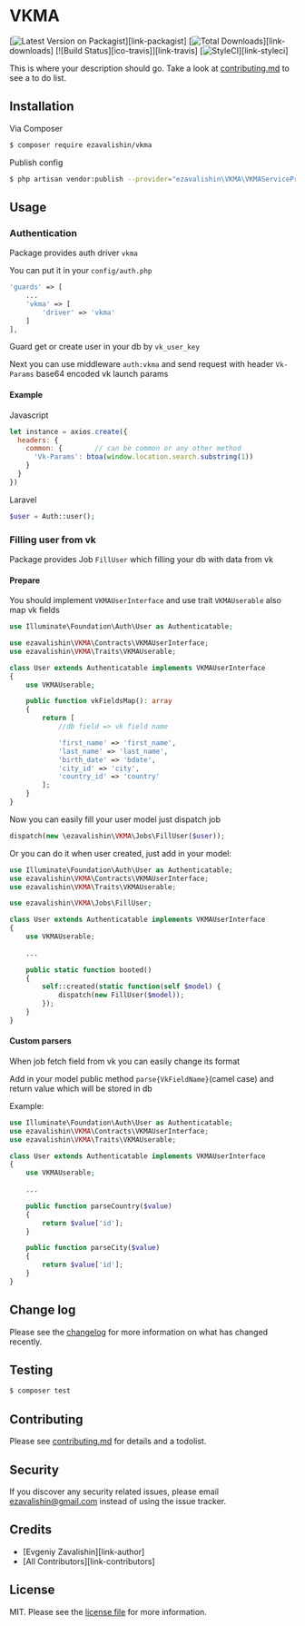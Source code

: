 # VKMA

[![Latest Version on Packagist][ico-version]][link-packagist]
[![Total Downloads][ico-downloads]][link-downloads]
[![Build Status][ico-travis]][link-travis]
[![StyleCI][ico-styleci]][link-styleci]

This is where your description should go. Take a look at [contributing.md](contributing.md) to see a to do list.

## Installation

Via Composer

``` bash
$ composer require ezavalishin/vkma
```

Publish config

``` bash
$ php artisan vendor:publish --provider="ezavalishin\VKMA\VKMAServiceProvider"
```

## Usage

### Authentication

Package provides auth driver `vkma`

You can put it in your `config/auth.php`

```php
'guards' => [
    ...
    'vkma' => [
        'driver' => 'vkma'
    ]
], 
```

Guard get or create user in your db by `vk_user_key`

Next you can use middleware `auth:vkma` and send request with header `Vk-Params` base64 encoded vk launch params

#### Example

Javascript
```javascript
let instance = axios.create({
  headers: {
    common: {        // can be common or any other method
      'Vk-Params': btoa(window.location.search.substring(1))
    }
  }
})
``` 

Laravel
```php
$user = Auth::user();
```


### Filling user from vk

Package provides Job `FillUser` which filling your db with data from vk

#### Prepare

You should implement `VKMAUserInterface` and use trait `VKMAUserable` also map vk fields

```php
use Illuminate\Foundation\Auth\User as Authenticatable;

use ezavalishin\VKMA\Contracts\VKMAUserInterface;
use ezavalishin\VKMA\Traits\VKMAUserable;

class User extends Authenticatable implements VKMAUserInterface
{
    use VKMAUserable;

    public function vkFieldsMap(): array
    {
        return [
            //db field => vk field name

            'first_name' => 'first_name',
            'last_name' => 'last_name',
            'birth_date' => 'bdate',
            'city_id' => 'city',
            'country_id' => 'country'
        ];
    }
}
```


Now you can easily fill your user model just dispatch job

```php
dispatch(new \ezavalishin\VKMA\Jobs\FillUser($user));
```  

Or you can do it when user created, just add in your model:

```php
use Illuminate\Foundation\Auth\User as Authenticatable;
use ezavalishin\VKMA\Contracts\VKMAUserInterface;
use ezavalishin\VKMA\Traits\VKMAUserable;

use ezavalishin\VKMA\Jobs\FillUser;

class User extends Authenticatable implements VKMAUserInterface
{
    use VKMAUserable;
    
    ...

    public static function booted()
    {
        self::created(static function(self $model) {
            dispatch(new FillUser($model));
        });
    }
}
```


#### Custom parsers

When job fetch field from vk you can easily change its format

Add in your model public method `parse{VkFieldName}`(camel case) and return value which will be stored in db

Example: 

```php
use Illuminate\Foundation\Auth\User as Authenticatable;
use ezavalishin\VKMA\Contracts\VKMAUserInterface;
use ezavalishin\VKMA\Traits\VKMAUserable;

class User extends Authenticatable implements VKMAUserInterface
{
    use VKMAUserable;
    
    ...

    public function parseCountry($value)
    {
        return $value['id'];
    }

    public function parseCity($value)
    {
        return $value['id'];
    }
}
```

## Change log

Please see the [changelog](changelog.md) for more information on what has changed recently.

## Testing

``` bash
$ composer test
```

## Contributing

Please see [contributing.md](contributing.md) for details and a todolist.

## Security

If you discover any security related issues, please email ezavalishin@gmail.com instead of using the issue tracker.

## Credits

- [Evgeniy Zavalishin][link-author]
- [All Contributors][link-contributors]

## License

MIT. Please see the [license file](license.md) for more information.


[ico-version]: https://img.shields.io/packagist/v/ezavalishin/vkma.svg?style=flat-square
[ico-downloads]: https://img.shields.io/packagist/dt/ezavalishin/vkma.svg?style=flat-square
[ico-styleci]: https://styleci.io/repos/292890838/shield
